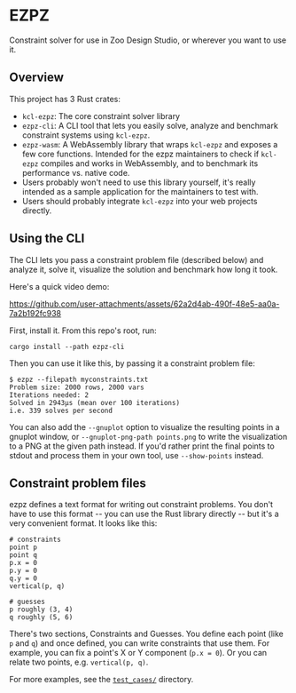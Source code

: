# EZPZ

Constraint solver for use in Zoo Design Studio, or wherever you want to use it.

## Overview

This project has 3 Rust crates:

 - `kcl-ezpz`: The core constraint solver library
 - `ezpz-cli`: A CLI tool that lets you easily solve, analyze and benchmark constraint systems using `kcl-ezpz`.
 - `ezpz-wasm`: A WebAssembly library that wraps `kcl-ezpz` and exposes a few core functions. Intended for the ezpz maintainers to check if `kcl-ezpz` compiles and works in WebAssembly, and to benchmark its performance vs. native code.
  - Users probably won't need to use this library yourself, it's really intended as a sample application for the maintainers to test with.
  - Users should probably integrate `kcl-ezpz` into your web projects directly.

## Using the CLI

The CLI lets you pass a constraint problem file (described below) and analyze it, solve it, visualize the solution and benchmark how long it took.

Here's a quick video demo:

https://github.com/user-attachments/assets/62a2d4ab-490f-48e5-aa0a-7a2b192fc938

First, install it. From this repo's root, run:

```
cargo install --path ezpz-cli
```

Then you can use it like this, by passing it a constraint problem file:

```
$ ezpz --filepath myconstraints.txt
Problem size: 2000 rows, 2000 vars
Iterations needed: 2
Solved in 2943μs (mean over 100 iterations)
i.e. 339 solves per second
```

You can also add the `--gnuplot` option to visualize the resulting points in a gnuplot window, or `--gnuplot-png-path points.png` to write the visualization to a PNG at the given path instead. If you'd rather print the final points to stdout and process them in your own tool, use `--show-points` instead.


## Constraint problem files

ezpz defines a text format for writing out constraint problems. You don't have to use this format -- you can use the Rust library directly -- but it's a very convenient format. It looks like this:

```
# constraints
point p
point q
p.x = 0
p.y = 0
q.y = 0
vertical(p, q)

# guesses
p roughly (3, 4)
q roughly (5, 6)
```

There's two sections, Constraints and Guesses. You define each point (like `p` and `q`) and once defined, you can write constraints that use them. For example, you can fix a point's X or Y component (`p.x = 0`). Or you can relate two points, e.g. `vertical(p, q)`.

For more examples, see the [`test_cases/`](https://github.com/KittyCAD/ezpz/tree/main/test_cases) directory.
